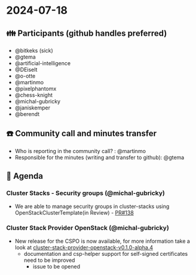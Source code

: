 # 2024-07-18

## :family: Participants (github handles preferred)

- @bitkeks (sick)
- @gtema
- @artificial-intelligence
- @DEiselt
- @o-otte
- @martinmo
- @pixelphantomx
- @chess-knight
- @michal-gubricky
- @janiskemper
- @berendt

## :telephone: Community call and minutes transfer

* Who is reporting in the community call? : @martinmo
* Responsible for the minutes (writing and transfer to github): @gtema


## :notebook: Agenda

### Cluster Stacks - Security groups (@michal-gubricky)
 - We are able to manage security groups in cluster-stacks using OpenStackClusterTemplate(in Review) - [PR#138](https://github.com/SovereignCloudStack/cluster-stacks/pull/138)

### Cluster Stack Provider OpenStack (@michal-gubricky)
- New release for the CSPO is now available, for more information take a look at [cluster-stack-provider-openstack-v0.1.0-alpha.4](https://github.com/SovereignCloudStack/cluster-stack-provider-openstack/releases/tag/v0.1.0-alpha.4)
    - documentation and csp-helper support for self-signed certificates need to be improved
        - issue to be opened

